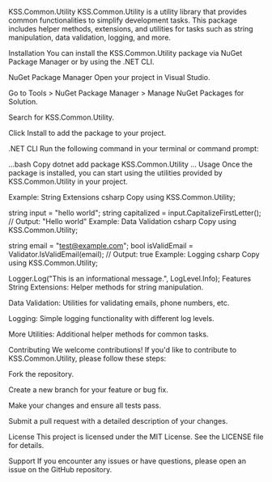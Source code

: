 KSS.Common.Utility
KSS.Common.Utility is a utility library that provides common functionalities to simplify development tasks. This package includes helper methods, extensions, and utilities for tasks such as string manipulation, data validation, logging, and more.

Installation
You can install the KSS.Common.Utility package via NuGet Package Manager or by using the .NET CLI.

NuGet Package Manager
Open your project in Visual Studio.

Go to Tools > NuGet Package Manager > Manage NuGet Packages for Solution.

Search for KSS.Common.Utility.

Click Install to add the package to your project.

.NET CLI
Run the following command in your terminal or command prompt:

...bash
Copy
dotnet add package KSS.Common.Utility
...
Usage
Once the package is installed, you can start using the utilities provided by KSS.Common.Utility in your project.

Example: String Extensions
csharp
Copy
using KSS.Common.Utility;

string input = "hello world";
string capitalized = input.CapitalizeFirstLetter(); // Output: "Hello world"
Example: Data Validation
csharp
Copy
using KSS.Common.Utility;

string email = "test@example.com";
bool isValidEmail = Validator.IsValidEmail(email); // Output: true
Example: Logging
csharp
Copy
using KSS.Common.Utility;

Logger.Log("This is an informational message.", LogLevel.Info);
Features
String Extensions: Helper methods for string manipulation.

Data Validation: Utilities for validating emails, phone numbers, etc.

Logging: Simple logging functionality with different log levels.

More Utilities: Additional helper methods for common tasks.

Contributing
We welcome contributions! If you'd like to contribute to KSS.Common.Utility, please follow these steps:

Fork the repository.

Create a new branch for your feature or bug fix.

Make your changes and ensure all tests pass.

Submit a pull request with a detailed description of your changes.

License
This project is licensed under the MIT License. See the LICENSE file for details.

Support
If you encounter any issues or have questions, please open an issue on the GitHub repository.